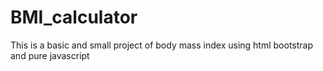 # BMI_calculator
This is a basic and small project of body mass index using html bootstrap and pure javascript
